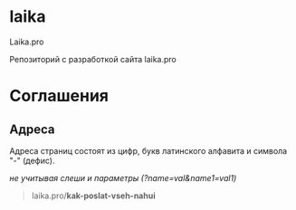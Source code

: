 # laika
Laika.pro

Репозиторий с разработкой сайта laika.pro

# Соглашения

Адреса
------
Адреса страниц состоят из цифр, букв латинского алфавита и символа "-" (дефис).

*не учитывая слеши и параметры (?name=val&name1=val1)*

> laika.pro/**kak-poslat-vseh-nahui**